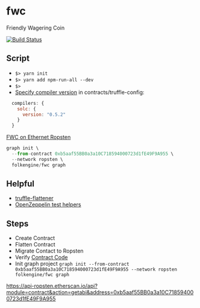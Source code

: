 # fwc
Friendly Wagering Coin

[![Build Status](https://api.travis-ci.org/folkengine/fwc.svg?branch=master)](https://travis-ci.org/folkengine/fwc)

## Script

* `$> yarn init`
* `$> yarn add npm-run-all --dev`
* `$> `
* [Specify compiler version](https://github.com/trufflesuite/truffle/releases/tag/v5.0.0-beta.0#bring-your-own-compiler) in contracts/truffle-config:
```js
  compilers: {
    solc: {
      version: "0.5.2"
    }
  }
```

[FWC on Ethernet Ropsten](https://ropsten.etherscan.io/address/0xb5aaf55BB0a3a10C718594000723d1fE49F9A955)

```js
graph init \
  --from-contract 0xb5aaf55BB0a3a10C718594000723d1fE49F9A955 \
  --network ropsten \
  folkengine/fwc graph
```

## Helpful 

* [truffle-flattener](https://www.npmjs.com/package/truffle-flattener)
* [OpenZeppelin test helpers](https://github.com/OpenZeppelin/openzeppelin-test-helpers)

## Steps

* Create Contract
* Flatten Contract
* Migrate Contact to Ropsten 
* Verify [Contract Code](https://ropsten.etherscan.io/address/0xb5aaf55BB0a3a10C718594000723d1fE49F9A955#code)
* Init graph project `graph init --from-contract 0xb5aaf55BB0a3a10C718594000723d1fE49F9A955 --network ropsten folkengine/fwc graph`




https://api-ropsten.etherscan.io/api?module=contract&action=getabi&address=0xb5aaf55BB0a3a10C718594000723d1fE49F9A955

